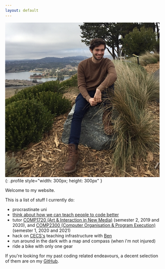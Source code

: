 ```yaml
---
layout: default
---
```


![harrison](harrison-min.JPG){: .profile style="width: 300px; height: 300px" }

Welcome to my website.

This is a list of stuff I currently do:

- procrastinate uni
- [think about how we can teach people to code better](https://cs.anu.edu.au/code-creativity-culture/)
- tutor [COMP1720 (Art & Interaction in New Media)](https://cs.anu.edu.au/courses/comp1720) (semester 2, 2019 and 2020), and [COMP2300 (Computer Organisation & Program Execution)](https://cs.anu.edu.au/courses/comp2300) (semester 1, 2020 and 2021)
- hack on [CECS's](https://cecs.anu.edu.au) teaching infrastructure with [Ben](https://benswift.me)
- run around in the dark with a map and compass (when i'm not injured)
- ride a bike with only one gear

If you're looking for my past coding related endeavours, a decent selection of them are on my [GitHub](https://github.com/paked).
